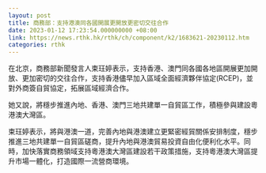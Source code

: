 ```yaml
---
layout: post
title: 商務部：支持港澳同各國開展更開放更密切交往合作
date: 2023-01-12 17:23:54.000000000 +08:00
link: https://news.rthk.hk/rthk/ch/component/k2/1683621-20230112.htm
categories: rthk
---
```


在北京，商務部新聞發言人束玨婷表示，支持香港、澳門同各國各地區開展更加開放、更加密切的交往合作，支持香港儘早加入區域全面經濟夥伴協定(RCEP)，並對外商簽自貿協定，拓展區域經濟合作。

她又說，將穩步推進內地、香港、澳門三地共建單一自貿區工作，積極參與建設粵港澳大灣區。

束玨婷表示，將與港澳一道，完善內地與港澳建立更緊密經貿關係安排制度，穩步推進三地共建單一自貿區磋商，提升內地與港澳貿易投資自由化便利化水平。同時，加快落實商務領域支持粵港澳大灣區建設若干政策措施，支持粵港澳大灣區提升市場一體化，打造國際一流營商環境。
